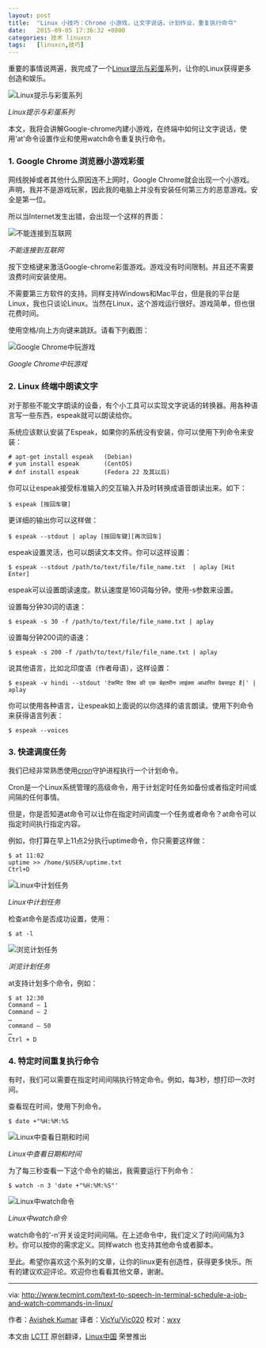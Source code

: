 ```yaml
---
layout: post
title:	"Linux 小技巧：Chrome 小游戏，让文字说话，计划作业，重复执行命令"
date:	2015-09-05 17:36:32 +0800 
categories:	技术 linuxcn 
tags:	[linuxcn,技巧]
---
```



重要的事情说两遍，我完成了一个[Linux提示与彩蛋](http://www.tecmint.com/tag/linux-tricks/)系列，让你的Linux获得更多创造和娱乐。


![Linux提示与彩蛋系列](/Asserts/Images/album/201509/05/173634o33sq3x7f4oaoo0v.png)


*Linux提示与彩蛋系列*


本文，我将会讲解Google-chrome内建小游戏，在终端中如何让文字说话，使用‘at’命令设置作业和使用watch命令重复执行命令。


### 1. Google Chrome 浏览器小游戏彩蛋


网线脱掉或者其他什么原因连不上网时，Google Chrome就会出现一个小游戏。声明，我并不是游戏玩家，因此我的电脑上并没有安装任何第三方的恶意游戏。安全是第一位。


所以当Internet发生出错，会出现一个这样的界面：


![不能连接到互联网](/Asserts/Images/album/201509/05/173635h3io33rxm811miof.png)


*不能连接到互联网*


按下空格键来激活Google-chrome彩蛋游戏。游戏没有时间限制。并且还不需要浪费时间安装使用。


不需要第三方软件的支持。同样支持Windows和Mac平台，但是我的平台是Linux，我也只谈论Linux。当然在Linux，这个游戏运行很好。游戏简单，但也很花费时间。


使用空格/向上方向键来跳跃。请看下列截图：


![Google Chrome中玩游戏](/Asserts/Images/album/201509/05/173643p1zvlww1wb1ynl9e.gif)


*Google Chrome中玩游戏*


### 2. Linux 终端中朗读文字


对于那些不能文字朗读的设备，有个小工具可以实现文字说话的转换器。用各种语言写一些东西，espeak就可以朗读给你。


系统应该默认安装了Espeak，如果你的系统没有安装，你可以使用下列命令来安装：



```
# apt-get install espeak   (Debian)
# yum install espeak       (CentOS)
# dnf install espeak       (Fedora 22 及其以后)

```

你可以让espeak接受标准输入的交互输入并及时转换成语音朗读出来。如下：



```
$ espeak [按回车键]

```

更详细的输出你可以这样做：



```
$ espeak --stdout | aplay [按回车键][再次回车]

```

espeak设置灵活，也可以朗读文本文件。你可以这样设置：



```
$ espeak --stdout /path/to/text/file/file_name.txt  | aplay [Hit Enter] 

```

espeak可以设置朗读速度。默认速度是160词每分钟。使用-s参数来设置。


设置每分钟30词的语速：



```
$ espeak -s 30 -f /path/to/text/file/file_name.txt | aplay

```

设置每分钟200词的语速：



```
$ espeak -s 200 -f /path/to/text/file/file_name.txt | aplay

```

说其他语言，比如北印度语（作者母语），这样设置：



```
$ espeak -v hindi --stdout 'टेकमिंट विश्व की एक बेहतरीन लाइंक्स आधारित वेबसाइट है|' | aplay 

```

你可以使用各种语言，让espeak如上面说的以你选择的语言朗读。使用下列命令来获得语言列表：



```
$ espeak --voices

```

### 3. 快速调度任务


我们已经非常熟悉使用[cron](http://www.tecmint.com/11-cron-scheduling-task-examples-in-linux/)守护进程执行一个计划命令。


Cron是一个Linux系统管理的高级命令，用于计划定时任务如备份或者指定时间或间隔的任何事情。


但是，你是否知道at命令可以让你在指定时间调度一个任务或者命令？at命令可以指定时间执行指定内容。


例如，你打算在早上11点2分执行uptime命令，你只需要这样做：



```
$ at 11:02
uptime >> /home/$USER/uptime.txt 
Ctrl+D

```

![Linux中计划任务](/Asserts/Images/album/201509/05/173644y3lk7hdpj9s9pj9t.png)


*Linux中计划任务*


检查at命令是否成功设置，使用：



```
$ at -l

```

![浏览计划任务](/Asserts/Images/album/201509/05/173644dffasxbb3yk8iibx.png)


*浏览计划任务*


at支持计划多个命令，例如：



```
$ at 12:30
Command – 1
Command – 2
…
command – 50
…
Ctrl + D

```

### 4. 特定时间重复执行命令


有时，我们可以需要在指定时间间隔执行特定命令。例如，每3秒，想打印一次时间。


查看现在时间，使用下列命令。



```
$ date +"%H:%M:%S

```

![Linux中查看日期和时间](/Asserts/Images/album/201509/05/173645kpg76tuv61u16pdb.png)


*Linux中查看日期和时间*


为了每三秒查看一下这个命令的输出，我需要运行下列命令：



```
$ watch -n 3 'date +"%H:%M:%S"'

```

![Linux中watch命令](/Asserts/Images/album/201509/05/173645rff9msveppe9e930.gif)


*Linux中watch命令*


watch命令的‘-n’开关设定时间间隔。在上述命令中，我们定义了时间间隔为3秒。你可以按你的需求定义。同样watch 也支持其他命令或者脚本。


至此。希望你喜欢这个系列的文章，让你的linux更有创造性，获得更多快乐。所有的建议欢迎评论。欢迎你也看看其他文章，谢谢。




---


via: <http://www.tecmint.com/text-to-speech-in-terminal-schedule-a-job-and-watch-commands-in-linux/>


作者：[Avishek Kumar](http://www.tecmint.com/author/avishek/) 译者：[VicYu/Vic020](http://vicyu.net) 校对：[wxy](https://github.com/wxy)


本文由 [LCTT](https://github.com/LCTT/TranslateProject) 原创翻译，[Linux中国](https://linux.cn/) 荣誉推出
